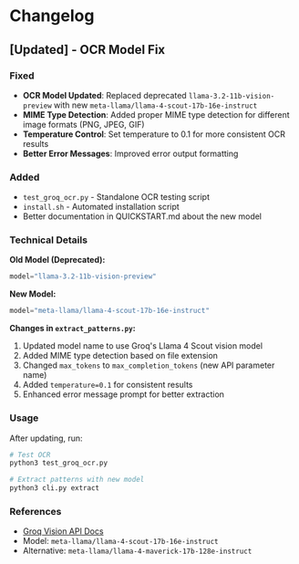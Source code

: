 # Changelog

## [Updated] - OCR Model Fix

### Fixed
- **OCR Model Updated**: Replaced deprecated `llama-3.2-11b-vision-preview` with new `meta-llama/llama-4-scout-17b-16e-instruct`
- **MIME Type Detection**: Added proper MIME type detection for different image formats (PNG, JPEG, GIF)
- **Temperature Control**: Set temperature to 0.1 for more consistent OCR results
- **Better Error Messages**: Improved error output formatting

### Added
- `test_groq_ocr.py` - Standalone OCR testing script
- `install.sh` - Automated installation script
- Better documentation in QUICKSTART.md about the new model

### Technical Details

**Old Model (Deprecated):**
```python
model="llama-3.2-11b-vision-preview"
```

**New Model:**
```python
model="meta-llama/llama-4-scout-17b-16e-instruct"
```

**Changes in `extract_patterns.py`:**
1. Updated model name to use Groq's Llama 4 Scout vision model
2. Added MIME type detection based on file extension
3. Changed `max_tokens` to `max_completion_tokens` (new API parameter name)
4. Added `temperature=0.1` for consistent results
5. Enhanced error message prompt for better extraction

### Usage

After updating, run:
```bash
# Test OCR
python3 test_groq_ocr.py

# Extract patterns with new model
python3 cli.py extract
```

### References
- [Groq Vision API Docs](https://console.groq.com/docs/vision)
- Model: `meta-llama/llama-4-scout-17b-16e-instruct`
- Alternative: `meta-llama/llama-4-maverick-17b-128e-instruct`
